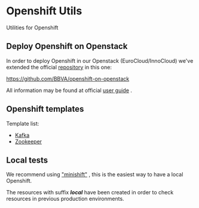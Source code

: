 # Openshift Utils

Utilities for Openshift

## Deploy Openshift on Openstack

In order to deploy Openshift in our Openstack (EuroCloud/InnoCloud) we've extended the official [repository](https://github.com/redhat-openstack/openshift-on-openstack) in this one:

https://github.com/BBVA/openshift-on-openstack

All information may be found at official [user guide](https://docs.google.com/document/d/1PQLGCDhBnRWDwV-MG0-KKEqMyhnRbFRba21JnzadCYE/edit#heading=h.8iro3ytzmhv2) .

## Openshift templates

Template list:

- [Kafka](kafka)
- [Zookeeper](zookeeper)

## Local tests

We recommend using ["minishift"](https://www.openshift.org/vm/) , this is the easiest way to have a local Openshift.

The resources with suffix ***local*** have been created in order to check resources in previous production environments.


